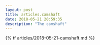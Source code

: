 ```yaml
---
layout: post
title: articles.camshaft
date: 2018-05-21 20:59:35
description: "The camshaft"
--- 
```


{% tf articles/2018-05-21-camshaft.md %}